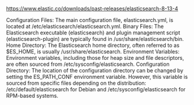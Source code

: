 https://www.elastic.co/downloads/past-releases/elasticsearch-8-13-4


Configuration Files:
The main configuration file, elasticsearch.yml, is located at /etc/elasticsearch/elasticsearch.yml. 
Binary Files:
The Elasticsearch executable (elasticsearch) and plugin management script (elasticsearch-plugin) are typically found in /usr/share/elasticsearch/bin. 
Home Directory:
The Elasticsearch home directory, often referred to as $ES_HOME, is usually /usr/share/elasticsearch. 
Environment Variables:
Environment variables, including those for heap size and file descriptors, are often sourced from /etc/sysconfig/elasticsearch. 
Configuration Directory:
The location of the configuration directory can be changed by setting the ES_PATH_CONF environment variable. However, this variable is sourced from specific files depending on the distribution: /etc/default/elasticsearch for Debian and /etc/sysconfig/elasticsearch for RPM-based systems. 

